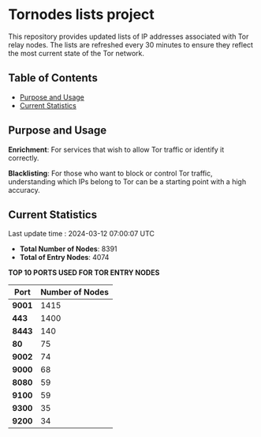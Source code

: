 # Tornodes lists project

This repository provides updated lists of IP addresses associated with Tor relay nodes. The lists are refreshed every 30 minutes to ensure they reflect the most current state of the Tor network.

## Table of Contents

- [Purpose and Usage](#purpose-and-usage)
- [Current Statistics](#current-statistics)


## Purpose and Usage

**Enrichment**: For services that wish to allow Tor traffic or identify it correctly.

**Blacklisting**: For those who want to block or control Tor traffic, understanding which IPs belong to Tor can be a starting point with a high accuracy.

## Current Statistics

Last update time : 2024-03-12 07:00:07 UTC

- **Total Number of Nodes**: 8391
- **Total of Entry Nodes**: 4074

**TOP 10 PORTS USED FOR TOR ENTRY NODES**

| **Port** | **Number of Nodes** |
|------|-----------------|
| **9001**   | 1415  |
| **443**   | 1400  |
| **8443**   | 140  |
| **80**   | 75  |
| **9002**   | 74  |
| **9000**   | 68  |
| **8080**   | 59  |
| **9100**   | 59  |
| **9300**   | 35  |
| **9200**   | 34  |

